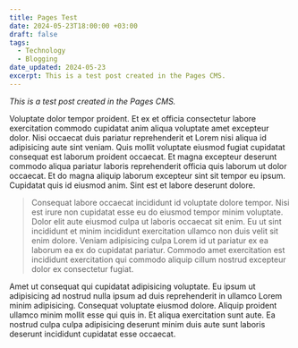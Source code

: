 ```yaml
---
title: Pages Test
date: 2024-05-23T18:00:00 +03:00
draft: false
tags:
  - Technology
  - Blogging
date_updated: 2024-05-23
excerpt: This is a test post created in the Pages CMS.
---
```

_This is a test post created in the Pages CMS._

Voluptate dolor tempor proident. Et ex et officia consectetur labore exercitation commodo cupidatat anim aliqua voluptate amet excepteur dolor. Nisi occaecat duis pariatur reprehenderit et Lorem nisi aliqua id adipisicing aute sint veniam. Quis mollit voluptate eiusmod fugiat cupidatat consequat est laborum proident occaecat. Et magna excepteur deserunt commodo aliqua pariatur laboris reprehenderit officia quis laborum ut dolor occaecat. Et do magna aliquip laborum excepteur sint sit tempor eu ipsum. Cupidatat quis id eiusmod anim. Sint est et labore deserunt dolore.

> Consequat labore occaecat incididunt id voluptate dolore tempor. Nisi est irure non cupidatat esse eu do eiusmod tempor minim voluptate. Dolor elit aute eiusmod culpa ut laboris occaecat sit enim. Eu ut sint incididunt et minim incididunt exercitation ullamco non duis velit sit enim dolore. Veniam adipisicing culpa Lorem id ut pariatur ex ea laborum ea ex do cupidatat pariatur. Commodo amet exercitation est incididunt exercitation qui commodo aliquip cillum nostrud excepteur dolor ex consectetur fugiat.

Amet ut consequat qui cupidatat adipisicing voluptate. Eu ipsum ut adipisicing ad nostrud nulla ipsum ad duis reprehenderit in ullamco Lorem minim adipisicing. Consequat voluptate eiusmod dolore. Aliquip proident ullamco minim mollit esse qui quis in. Et aliqua exercitation sunt aute. Ea nostrud culpa culpa adipisicing deserunt minim duis aute sunt laboris deserunt incididunt cupidatat esse occaecat.
